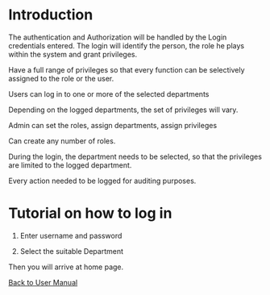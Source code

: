 # Introduction

The authentication and Authorization will be handled by the Login credentials entered.
The login will identify the person, the role he plays within the system and grant privileges.

Have a full range of privileges so that every function can be selectively assigned to the role or the user.

Users can log in to one or more of the selected departments

Depending on the logged departments, the set of privileges will vary.

Admin can set the roles, assign departments, assign privileges

Can create any number of roles.

During the login, the department needs to be selected, so that the privileges are limited to the logged department.

Every action needed to be logged for auditing purposes.

# Tutorial on how to log in

1. Enter username and password

2. Select the suitable Department

Then you will arrive at home page.


[Back to User Manual](https://github.com/hmislk/hmis/wiki/User-Manual)